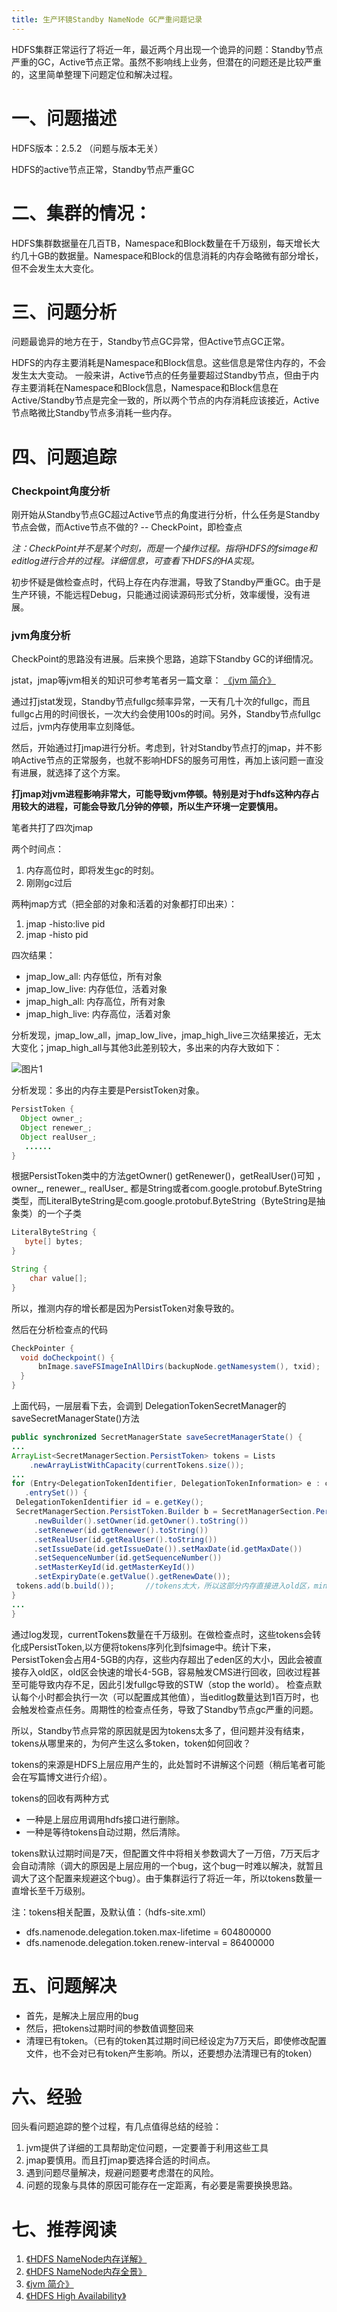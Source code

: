 ```yaml
---
title: 生产环镜Standby NameNode GC严重问题记录
---
```


HDFS集群正常运行了将近一年，最近两个月出现一个诡异的问题：Standby节点严重的GC，Active节点正常。虽然不影响线上业务，但潜在的问题还是比较严重的，这里简单整理下问题定位和解决过程。

# 一、问题描述
HDFS版本：2.5.2 （问题与版本无关）

HDFS的active节点正常，Standby节点严重GC


# 二、集群的情况：

HDFS集群数据量在几百TB，Namespace和Block数量在千万级别，每天增长大约几十GB的数据量。Namespace和Block的信息消耗的内存会略微有部分增长，但不会发生太大变化。

# 三、问题分析

问题最诡异的地方在于，Standby节点GC异常，但Active节点GC正常。

HDFS的内存主要消耗是Namespace和Block信息。这些信息是常住内存的，不会发生太大变动。
一般来讲，Active节点的任务量要超过Standby节点，但由于内存主要消耗在Namespace和Block信息，Namespace和Block信息在Active/Standby节点是完全一致的，所以两个节点的内存消耗应该接近，Active节点略微比Standby节点多消耗一些内存。

<!--more-->

# 四、问题追踪

### Checkpoint角度分析

刚开始从Standby节点GC超过Active节点的角度进行分析，什么任务是Standby节点会做，而Active节点不做的? -- CheckPoint，即检查点

*注：CheckPoint并不是某个时刻，而是一个操作过程。指将HDFS的fsimage和editlog进行合并的过程。详细信息，可查看下HDFS的HA实现。*

初步怀疑是做检查点时，代码上存在内存泄漏，导致了Standby严重GC。由于是生产环镜，不能远程Debug，只能通过阅读源码形式分析，效率缓慢，没有进展。

### jvm角度分析

CheckPoint的思路没有进展。后来换个思路，追踪下Standby GC的详细情况。

jstat，jmap等jvm相关的知识可参考笔者另一篇文章：   [《jvm 简介》](/2017/05/04/jvm/)

通过打jstat发现，Standby节点fullgc频率异常，一天有几十次的fullgc，而且fullgc占用的时间很长，一次大约会使用100s的时间。另外，Standby节点fullgc过后，jvm内存使用率立刻降低。

然后，开始通过打jmap进行分析。考虑到，针对Standby节点打的jmap，并不影响Active节点的正常服务，也就不影响HDFS的服务可用性，再加上该问题一直没有进展，就选择了这个方案。

**打jmap对jvm进程影响非常大，可能导致jvm停顿。特别是对于hdfs这种内存占用较大的进程，可能会导致几分钟的停顿，所以生产环境一定要慎用。**

笔者共打了四次jmap

两个时间点：
1. 内存高位时，即将发生gc的时刻。
2. 刚刚gc过后

两种jmap方式（把全部的对象和活着的对象都打印出来）：
1. jmap -histo:live pid
2. jmap -histo pid

四次结果：
- jmap_low_all: 内存低位，所有对象
- jmap_low_live: 内存低位，活着对象
- jmap_high_all: 内存高位，所有对象
- jmap_high_live: 内存高位，活着对象

分析发现，jmap_low_all，jmap_low_live，jmap_high_live三次结果接近，无太大变化；jmap_high_all与其他3此差别较大，多出来的内存大致如下：

![图片1][1]

分析发现：多出的内存主要是PersistToken对象。
```java
PersistToken {
  Object owner_;
  Object renewer_;
  Object realUser_;
   ......
}
```

根据PersistToken类中的方法getOwner() getRenewer()，getRealUser()可知 ，owner_,  renewer_, realUser_ 都是String或者com.google.protobuf.ByteString类型，而LiteralByteString是com.google.protobuf.ByteString（ByteString是抽象类）的一个子类

```java
LiteralByteString {
   byte[] bytes;
}

String {
    char value[];
}
```

所以，推测内存的增长都是因为PersistToken对象导致的。

然后在分析检查点的代码
```java
CheckPointer {
  void doCheckpoint() {
      bnImage.saveFSImageInAllDirs(backupNode.getNamesystem(), txid);
  }
}
```

上面代码，一层层看下去，会调到
DelegationTokenSecretManager的saveSecretManagerState()方法

```java
public synchronized SecretManagerState saveSecretManagerState() {
...
ArrayList<SecretManagerSection.PersistToken> tokens = Lists
    .newArrayListWithCapacity(currentTokens.size());
...
for (Entry<DelegationTokenIdentifier, DelegationTokenInformation> e : currentTokens
   .entrySet()) {
 DelegationTokenIdentifier id = e.getKey();
 SecretManagerSection.PersistToken.Builder b = SecretManagerSection.PersistToken
     .newBuilder().setOwner(id.getOwner().toString())
     .setRenewer(id.getRenewer().toString())
     .setRealUser(id.getRealUser().toString())
     .setIssueDate(id.getIssueDate()).setMaxDate(id.getMaxDate())
     .setSequenceNumber(id.getSequenceNumber())
     .setMasterKeyId(id.getMasterKeyId())
     .setExpiryDate(e.getValue().getRenewDate());
 tokens.add(b.build());       //tokens太大，所以这部分内存直接进入old区，minor gc无法回收
}
...
}
```

通过log发现，currentTokens数量在千万级别。在做检查点时，这些tokens会转化成PersistToken,以方便将tokens序列化到fsimage中。统计下来，PersistToken会占用4-5GB的内存，这些内存超出了eden区的大小，因此会被直接存入old区，old区会快速的增长4-5GB，容易触发CMS进行回收，回收过程甚至可能导致内存不足，因此引发fullgc导致的STW（stop the world）。 检查点默认每个小时都会执行一次（可以配置成其他值），当editlog数量达到1百万时，也会触发检查点任务。周期性的检查点任务，导致了Standby节点gc严重的问题。

所以，Standby节点异常的原因就是因为tokens太多了，但问题并没有结束，tokens从哪里来的，为何产生这么多token，token如何回收？

tokens的来源是HDFS上层应用产生的，此处暂时不讲解这个问题（稍后笔者可能会在写篇博文进行介绍）。

tokens的回收有两种方式
- 一种是上层应用调用hdfs接口进行删除。
- 一种是等待tokens自动过期，然后清除。

tokens默认过期时间是7天，但配置文件中将相关参数调大了一万倍，7万天后才会自动清除（调大的原因是上层应用的一个bug，这个bug一时难以解决，就暂且调大了这个配置来规避这个bug）。由于集群运行了将近一年，所以tokens数量一直增长至千万级别。

注：tokens相关配置，及默认值：（hdfs-site.xml）
- dfs.namenode.delegation.token.max-lifetime = 604800000
- dfs.namenode.delegation.token.renew-interval = 86400000



# 五、问题解决

- 首先，是解决上层应用的bug
- 然后，把tokens过期时间的参数值调整回来
- 清理已有token。（已有的token其过期时间已经设定为7万天后，即使修改配置文件，也不会对已有token产生影响。所以，还要想办法清理已有的token）

# 六、经验

回头看问题追踪的整个过程，有几点值得总结的经验：

1. jvm提供了详细的工具帮助定位问题，一定要善于利用这些工具
2. jmap要慎用。而且打jmap要选择合适的时间点。
3. 遇到问题尽量解决，规避问题要考虑潜在的风险。
4. 问题的现象与具体的原因可能存在一定距离，有必要是需要换换思路。


# 七、推荐阅读

1. [《HDFS NameNode内存详解》](https://tech.meituan.com/namenode-memory-detail.html)
2. [《HDFS NameNode内存全景》](https://tech.meituan.com/namenode.html)
3. [《jvm 简介》](/2017/05/04/jvm/)
4. [《HDFS High Availability》](http://hadoop.apache.org/docs/current/hadoop-project-dist/hadoop-hdfs/HDFSHighAvailabilityWithNFS.html)


[1]: /images/jmap.png "jmap"
